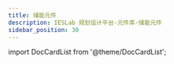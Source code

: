 ```yaml
---
title: 储能元件
description: IESLab 规划设计平台-元件库-储能元件
sidebar_position: 30
---
```



import DocCardList from '@theme/DocCardList';

<DocCardList />